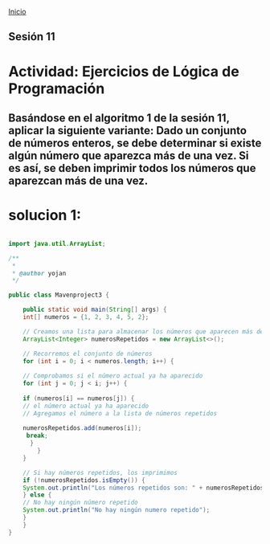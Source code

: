 <!-- No borrar o modificar -->
[Inicio](./index.md)

## Sesión 11 


<!-- Su documentación aquí -->
# Actividad: Ejercicios de Lógica de Programación
 ## Basándose en el algoritmo 1 de la sesión 11, aplicar la siguiente variante: Dado un conjunto de números enteros, se debe determinar si existe algún número que aparezca más de una vez. Si es así, se deben imprimir todos los números que aparezcan más de una vez.

 # solucion 1:

 
```java

import java.util.ArrayList;

/**
 *
 * @author yojan
 */

public class Mavenproject3 {

    public static void main(String[] args) {
    int[] numeros = {1, 2, 3, 4, 5, 2};

    // Creamos una lista para almacenar los números que aparecen más de una vez
    ArrayList<Integer> numerosRepetidos = new ArrayList<>();

    // Recorremos el conjunto de números
    for (int i = 0; i < numeros.length; i++) {
            
    // Comprobamos si el número actual ya ha aparecido
    for (int j = 0; j < i; j++) {
            
    if (numeros[i] == numeros[j]) {
    // el número actual ya ha aparecido
    // Agregamos el número a la lista de números repetidos
        
    numerosRepetidos.add(numeros[i]);
     break;
      }
        }
    }

    // Si hay números repetidos, los imprimimos
    if (!numerosRepetidos.isEmpty()) {
    System.out.println("Los números repetidos son: " + numerosRepetidos);
    } else {
    // No hay ningún número repetido
    System.out.println("No hay ningún numero repetido");
    }
    }
}
       
   
 
```












